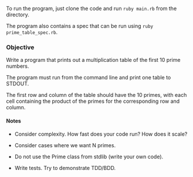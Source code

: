 To run the program, just clone the code and run ```ruby main.rb``` from the directory.

The program also contains a spec that can be run using ```ruby prime_table_spec.rb```.

### Objective

Write a program that prints out a multiplication table of the first 10 prime numbers.

The program must run from the command line and print one table to STDOUT.

The first row and column of the table should have the 10 primes, with each cell containing the product of the primes for the corresponding row and column.

#### Notes

- Consider complexity. How fast does your code run? How does it scale?

- Consider cases where we want N primes.

- Do not use the Prime class from stdlib (write your own code).

- Write tests. Try to demonstrate TDD/BDD.